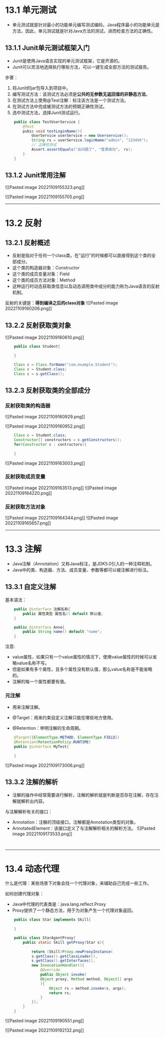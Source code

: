 # 13.1 单元测试
- 单元测试就是针对最小的功能单元编写测试编码，Java程序最小的功能单元是方法，因此，单元测试就是针对Java方法的测试，进而检查方法的正确性。

## 13.1.1 Junit单元测试框架入门
- Junit是使用Java语言实现的单元测试框架，它是开源的。
- Junit可以灵活地选择执行哪些方法，可以一键生成全部方法的测试报告。

步骤：
1. 将Junit的jar包导入到项目中。
2. 编写测试方法：该测试方法必须是**公共的无参数无返回值的非静态方法**。
3. 在测试方法上使用@Test注解：标注该方法是一个测试方法。
4. 在测试方法中完成被测试方法的预期正确性测试。
5. 选中测试方法，选择Junit测试运行。

```java
	public class TestUserService {
		@Test
		pubic void testLoginName(){
			UserService userService = new Userservice();
			String rs = userService.loginName("admin", "123456");
			// 正确性测试
			Assert.assertEquals("出问题了", "登录成功"， rs);
		}
	}
```

## 13.1.2 Junit常用注解
![[Pasted image 20221109155323.png]]

![[Pasted image 20221109155705.png]]

---
# 13.2 反射

## 13.2.1 反射概述
- 反射是指对于任何一个class类，在“运行”的时候都可以直接得到这个类的全部成分。
- 这个类的构造器对象：Constructor
- 这个类的成员变量对象：Field
- 这个类的成员方法对象：Method
- 这种运行时动态获取类信息以及动态调用类中成分的能力称为Java语言的反射机制。

反射的关键是：**得到编译之后的class对象**
![[Pasted image 20221109160206.png]]

## 13.2.2 反射获取类对象
![[Pasted image 20221109160610.png]]

```java
	public class Student{
		
	}

	Class c = Class.forName("com.example.Student");
	Class c = Student.class;
	Class c = s.getClass();
```

## 13.2.3 反射获取类的全部成分
### 反射获取类的构造器
![[Pasted image 20221109160929.png]]

![[Pasted image 20221109160952.png]]

```java
	Class c = Student.class;
	Constructor[] constructors = c.getConstructors();
	for(Constructor c : contructors){
		
	}
```

![[Pasted image 20221109163003.png]]

### 反射获取成员变量
![[Pasted image 20221109163513.png]]
![[Pasted image 20221109164220.png]]

### 反射获取方法对象
![[Pasted image 20221109164344.png]]
![[Pasted image 20221109165657.png]]

---
# 13.3 注解
- Java注解（Annotation）又称Java标注，是JDK5.0引入的一种注释机制。
- Java中的类、构造器、方法、成员变量、参数等都可以被注解进行标注。

## 13.3.1 自定义注解

基本语法：
```java
	public @interface 注解名称{
		public 属性类型 属性名() default 默认值;
	}

	public @interface Anno{
		public String name() default "name";
	}
```

注意:
- value属性，如果只有一个value属性的情况下，使用value属性的时候可以省略value名称不写。
- 但是如果有多个属性，且多个属性没有默认值，那么value名称是不能省略的。
- 注解的每一个属性都要有值。

### 元注解
- 用来注解注解。

- @Target：用来约束自定义注解只能在哪些地方使用。
- @Retention：申明注解的生命周期。

```java
	@Target({ElementType.METHOD, ElementType.FIELD})
	@Retention(RetentionPolicy.RUNTIME)
	public @interface MyTest{
		
	}
```
![[Pasted image 20221109173006.png]]

## 13.3.2 注解的解析
- 注解的操作中经常需要进行解析，注解的解析就是判断是否存在注解，存在注解就解析出内容。

与注解解析有关的接口：
- Annotation：注解的顶级接口，注解都是Annotation类型的对象。
- AnnotatedElement：该接口定义了与注解解析相关的解析方法。
![[Pasted image 20221109173533.png]]

```java
	 
```

---
# 13.4 动态代理

什么是代理：某些场景下对象会找一个代理对象，来辅助自己完成一些工作。

如何创建代理对象：
- Java中代理的代表类是：java.lang.reflect.Proxy
- Proxy提供了一个静态方法，用于为对象产生一个代理对象返回。

```java
	public class Star implements Skill{
	
	}

	public class StarAgentProxy{
		public static Skill getProxy(Star s){
		
			return (Skill)Proxy.newProxyInstance(
			s.getClass().getClassLoader(),
			s.getClass().getInterfaces(),
			new InvocationHandler(){
				@Override
				public Object invoke(
				Object proxy, Method method, Object[] args
				){
					Object rs = method.invoke(s, args);
					return rs;
				}
			});
		}   
	}
```
![[Pasted image 20221109190551.png]]

![[Pasted image 20221109192132.png]]